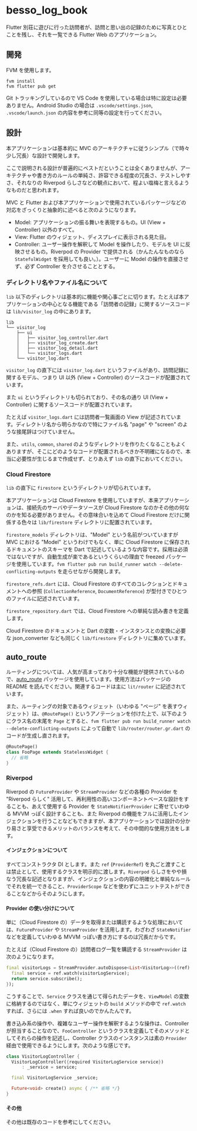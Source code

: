 # besso_log_book

Flutter 別荘に遊びに行った訪問者が、訪問と思い出の記録のために写真とひとことを残し、それを一覧できる Flutter Web のアプリケーション。

## 開発

FVM を使用します。

```shell
fvm install
fvm flutter pub get
```

Git トラッキングしているので VS Code を使用している場合は特に設定は必要ありません。Android Studio の場合は `.vscode/settings.json`, `.vscode/launch.json` の内容を参考に同等の設定を行ってください。

## 設計

本アプリケーションは基本的に MVC のアーキテクチャに従うシンプル（で時々少し冗長）な設計で開発します。

ここで説明される設計が普遍的にベストだということは全くありませんが、アーキテクチャや書き方のルールの単純さ、許容できる程度の冗長さ、テストしやすさ、それなりの Riverpod らしさなどの観点において、程よい塩梅と言えるようなものだと思われます。

MVC と Flutter および本アプリケーションで使用されているパッケージなどの対応をざっくりと抽象的に述べると次のようになります。

- Model: アプリケーションの振る舞いを表現するもの。UI (View + Controller) 以外のすべて。
- View: Flutter のウィジェット、ディスプレイに表示される見た目。
- Controller: ユーザー操作を解釈して Model を操作したり、モデルを UI に反映させるもの。Riverpod の Provider で提供される（かんたんなものなら `StatefulWidget` を採用しても良い。）。ユーザーに Model の操作を直接させず、必ず Controller を介させることとする。

### ディレクトリ名やファイル名について

`lib` 以下のディレクトリは基本的に機能や関心事ごとに切ります。たとえば本アプリケーションの中心となる機能である「訪問者の記録」に関するソースコードは `lib/visitor_log` の中にあります。

```plain
lib
└── visitor_log
    ├── ui
    │   ├── visitor_log_controller.dart
    │   ├── visitor_log_create.dart
    │   ├── visitor_log_detail.dart
    │   └── visitor_logs.dart
    └── visitor_log.dart
```

`visitor_log` の直下には `visitor_log.dart` というファイルがあり、訪問記録に関するモデル、つまり UI 以外 (View + Controller) のソースコードが配置されています。

また `ui` というディレクトリも切られており、その名の通り UI (View + Controller) に関するソースコードが配置されています。

たとえば `visitor_logs.dart` には訪問者一覧画面の View が記述されています。ディレクトリ名から明らかなので特にファイル名 "page" や "screen" のような接尾辞はつけていません。

また、`utils`, `common`, `shared` のようなディレクトリを作りたくなることもよくありますが、そこにどのようなコードが配置されるべきか不明確になるので、本当に必要性が生じるまで作成せず、とりあえず `lib` の直下においてください。

### Cloud Firestore

`lib` の直下に `firestore` というディレクトリが切られています。

本アプリケーションは Cloud Firestore を使用していますが、本来アプリケーションは、接続先のサーバやデータソースが Cloud Firestore なのかその他の何なのかを知る必要がありません。その意味合いを込めて Cloud Firestore だけに関係する色々は `lib/firestore` ディレクトリに配置されています。

`firestore_models` ディレクトリは、"Model" という名前がついていますが MVC における "Model" というわけでもなく、単に Cloud Firestore に保存されるドキュメントのスキーマを Dart で記述しているような内容です。採用は必須ではないですが、自動生成が楽であるというくらいの理由で freezed パッケージを使用しています。`fvm flutter pub run build_runner watch --delete-conflicting-outputs` を走らせながら開発します。

`firestore_refs.dart` には、Cloud Firestore のすべてのコレクションとドキュメントへの参照 (`CollectionReference`, `DocumentReference`) が型付きでひとつのファイルに記述されています。

`firestore_repository.dart` では、Cloud Firestore への単純な読み書きを定義します。

Cloud Firestore のドキュメントと Dart の変数・インスタンスとの変換に必要な json_converter なども同じく `lib/firestore` ディレクトリに集めています。

## auto_route

ルーティングについては、人気が高まっており十分な機能が提供されているので、[auto_route](https://pub.dev/packages/auto_route) パッケージを使用しています。使用方法はパッケージの README を読んでください。関連するコードは主に `lit/router` に記述されています。

また、ルーティングの対象であるウィジェット（いわゆる "ページ" を表すウィジェット）は、`@RoutePage()` というアノテーションを付けた上で、以下のようにクラス名の末尾を `Page` とすると、`fvm flutter pub run build_runner watch --delete-conflicting-outputs` によって自動で `lib/router/router.gr.dart` のコードが生成し直されます。

```dart
@RoutePage()
class FooPage extends StatelessWidget {
  // 省略
}
```

### Riverpod

Riverpod の `FutureProvider` や `StreamProvider` などの各種の Provider を "Riverpod らしく" 活用して、再利用性の高いコンポーネントベースな設計をすることも、あえて使用する Provider を `StateNotifierProvider` に寄せていわゆる MVVM っぽく設計することも、また Riverpod の機能をフルに活用したインジェクションを行うことなどもできますが、本アプリケーションでは設計の分かり易さと享受できるメリットのバランスを考えて、その中間的な使用方法をします。

#### インジェクションについて

すべてコンストラクタ DI とします。また `ref` (`ProviderRef`) を丸ごと渡すことは禁止として、使用するクラスを明示的に渡します。`Riverpod` らしさをやや損なう冗長な記述となりますが、インジェクションの内容の明確化と単純なルールでそれを統一できること、`ProviderScope` などを使わずにユニットテストができることなどからそのようにします。

#### Provider の使い分けについて

単に（Cloud Firestore の）データを取得または購読するような処理においては、`FutureProvider` や `StreamProvider` を活用します。わざわざ `StateNotifier` などを定義していわゆる MVVM っぽい書き方にするのは冗長だからです。

たとえば（Cloud Firestore の）訪問者ログ一覧を購読する `StreamProvider` は次のようになります。

```dart
final visitorLogs = StreamProvider.autoDispose<List<VisitorLog>>((ref) {
  final service = ref.watch(visitorLogService);
  return service.subscribe();
});
```

こうすることで、`Service` クラスを通じて得られたデータを、`ViewModel` の変数に格納するのではなく、単にウィジェットの `build` メソッドの中で `ref.watch` すれば、さらには `.when` すれば良いのでかんたんです。

書き込み系の操作や、複雑なユーザー操作を解釈するような操作は、Controller が担当することなので、`FooController` というクラスを定義してそのメソッドとしてそれらの操作を記述し、Controller クラスのインスタンスは素の `Provider` 経由で使用できるようにします。次のような感じです。

```dart
class VisitorLogController {
  VisitorLogController({required VisitorLogService service})
      : _service = service;

  final VisitorLogService _service;

  Future<void> create() async { /** 省略 */}
}
```

#### その他

その他は既存のコードを参考にしてください。
